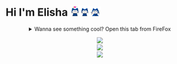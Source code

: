 # Hi I'm Elisha <img width=25px src="cat1.gif"><img width=27.5px src="cat2.gif"><img width=30px src="cat3.gif">
<details><summary align="center">Wanna see something cool? Open this tab from FireFox</summary><img src="me.svg" height="166"><br/><br/><br/><br/></details>
<p align="center">
<img src="https://stats4github.vercel.app/api?username=donno2048&hide=stars,prs&include_all_commits=true"><br>
<img src="https://stats4github.vercel.app/api/top-langs/?username=donno2048&langs_count=11&hide=html&layout=compact"><br>
<img src="https://github-profile-trophy.vercel.app/?username=donno2048&title=Commit,Issues,Repositories,MultiLanguage&column=4"></p>

[//]: # (github-stats-eight instead of github-readme-stats for m sign)
